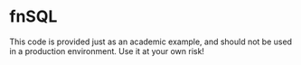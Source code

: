 # fnSQL

This code is provided just as an academic example, and should not be used in a production environment. Use it at your own risk!
